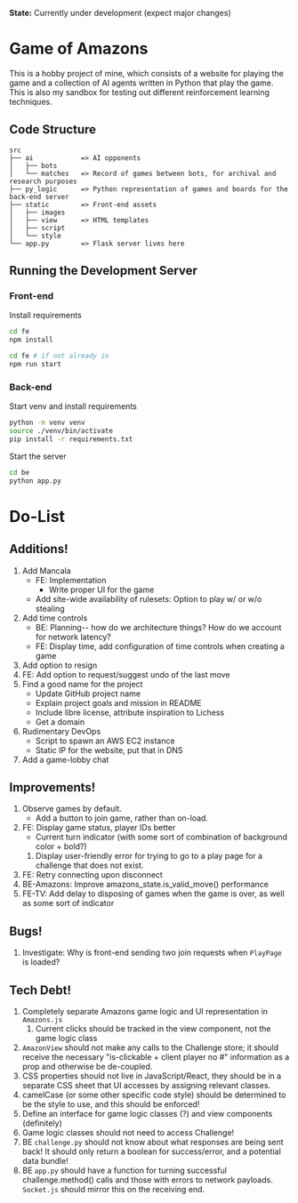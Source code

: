 **State:** Currently under development (expect major changes)

# Game of Amazons
This is a hobby project of mine, which consists of a website for playing the game and a collection of AI agents written in Python that play the game.
This is also my sandbox for testing out different reinforcement learning techniques.

## Code Structure
```
src
├── ai            => AI opponents
│   ├── bots      
│   └── matches   => Record of games between bots, for archival and research purposes
├── py_logic      => Python representation of games and boards for the back-end server
├── static        => Front-end assets
│   ├── images    
│   ├── view      => HTML templates
│   ├── script    
│   └── style     
└── app.py        => Flask server lives here
```

## Running the Development Server
### Front-end
Install requirements
```bash
cd fe
npm install
```

```bash
cd fe # if not already in
npm run start
```

### Back-end
Start venv and install requirements

```bash
python -m venv venv
source ./venv/bin/activate
pip install -r requirements.txt
```

Start the server
```bash
cd be
python app.py
```

# Do-List
## Additions!
1. Add Mancala
    - FE: Implementation
        - Write proper UI for the game
    - Add site-wide availability of rulesets: Option to play w/ or w/o stealing
1. Add time controls
    - BE: Planning-- how do we architecture things? How do we account for network latency?
    - FE: Display time, add configuration of time controls when creating a game
1. Add option to resign
1. FE: Add option to request/suggest undo of the last move
1. Find a good name for the project
    - Update GitHub project name
    - Explain project goals and mission in README
    - Include libre license, attribute inspiration to Lichess
    - Get a domain
1. Rudimentary DevOps
    - Script to spawn an AWS EC2 instance
    - Static IP for the website, put that in DNS
1. Add a game-lobby chat

## Improvements!
1. Observe games by default.
    - Add a button to join game, rather than on-load.
1. FE: Display game status, player IDs better
    - Current turn indicator (with some sort of combination of background color + bold?)
    1. Display user-friendly error for trying to go to a play page for a challenge that does not exist.
1. FE: Retry connecting upon disconnect
1. BE-Amazons: Improve amazons_state.is_valid_move() performance
1. FE-TV: Add delay to disposing of games when the game is over, as well as some sort of indicator

## Bugs!
1. Investigate: Why is front-end sending two join requests when `PlayPage` is loaded?

## Tech Debt!
1. Completely separate Amazons game logic and UI representation in `Amazons.js`
    1. Current clicks should be tracked in the view component, not the game logic class
1. `AmazonView` should not make any calls to the Challenge store; it should receive the necessary "is-clickable + client player no #" information as a prop and otherwise be de-coupled.
1. CSS properties should not live in JavaScript/React, they should be in a separate CSS sheet that UI accesses by assigning relevant classes.
1. camelCase (or some other specific code style) should be determined to be the style to use, and this should be enforced!
1. Define an interface for game logic classes (?) and view components (definitely)
1. Game logic classes should not need to access Challenge!
1. BE `challenge.py` should not know about what responses are being sent back! It should only return a boolean for success/error, and a potential data bundle!
1. BE `app.py` should have a function for turning successful challenge.method() calls and those with errors to network payloads. `Socket.js` should mirror this on the receiving end.